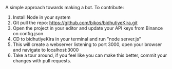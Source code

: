 A simple approach towards making a bot. To contribute:
  1. Install Node in your system
  2. Git pull the repo: https://github.com/bikos/bidhutiyeKira.git
  3. Open the project in your editor and update your API keys from Binance on config.json
  4. CD to bidhutiyeKira in your terminal and run "node server.js"
  5. This will create a webserver listening to port 3000, open your browser and navigate to localhost:3000
  6. Take a tour around, if you feel like you can make this better, commit your changes with pull requests. 
